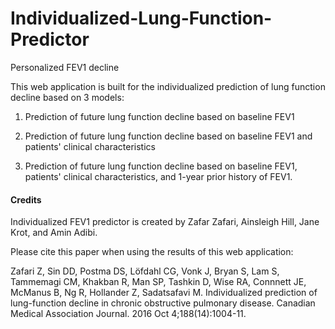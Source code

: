 # Individualized-Lung-Function-Predictor
Personalized FEV1 decline 

This web application is built for the individualized prediction of lung function decline based on 3 models:

1. Prediction of future lung function decline based on baseline FEV1

2. Prediction of future lung function decline based on baseline FEV1 and patients' clinical characteristics

3. Prediction of future lung function decline based on baseline FEV1, patients' clinical characteristics, and 1-year prior history of FEV1. 
                         
#### Credits
Individualized FEV1 predictor is created by Zafar Zafari, Ainsleigh Hill, Jane Krot, and Amin Adibi. 

Please cite this paper when using the results of this web application:

Zafari Z, Sin DD, Postma DS, Löfdahl CG, Vonk J, Bryan S, Lam S, Tammemagi CM, Khakban R, Man SP, Tashkin D, Wise RA, Connnett JE, McManus B, Ng R, Hollander Z, Sadatsafavi M. Individualized prediction of lung-function decline in chronic obstructive pulmonary disease. Canadian Medical Association Journal. 2016 Oct 4;188(14):1004-11.
